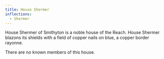 ```yaml
---
title: House Shermer
inflections:
  - Shermer
---
```


 House Shermer of Smithyton is a noble house of the Reach. House Shermer blazons its shields with a field of copper nails on blue, a copper border rayonne.

There are no known members of this house.


